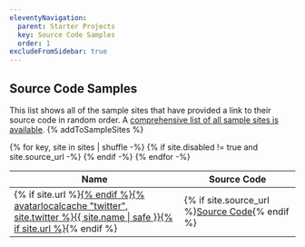 ```yaml
---
eleventyNavigation:
  parent: Starter Projects
  key: Source Code Samples
  order: 1
excludeFromSidebar: true
---
```

## Source Code Samples

This list shows all of the sample sites that have provided a link to their source code in random order. A [comprehensive list of all sample sites is available](/leaderboard/). {% addToSampleSites %}

<table>
  <thead>
    <tr>
      <th>Name</th>
      <th style="min-width: 9em">Source Code</th>
    </tr>
  </thead>
  <tbody>
{% for key, site in sites | shuffle -%}
{% if site.disabled != true and site.source_url -%}
    <tr>
      <td>{% if site.url %}<a href="{{ site.url }}">{% endif %}{% avatarlocalcache "twitter", site.twitter %}{{ site.name | safe }}{% if site.url %}</a>{% endif %}</td>
      <td>{% if site.source_url %}<a href="{{ site.source_url }}" class="minilink">Source Code</a>{% endif %}</td>
    </tr>
{% endif -%}
{% endfor -%}
  </tbody>
</table>
